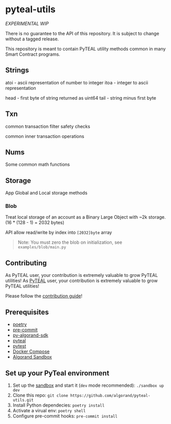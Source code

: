 # pyteal-utils

*EXPERIMENTAL* *WIP*

There is no guarantee to the API of this repository. It is subject to change without a tagged release.

This repository is meant to contain PyTEAL utility methods common in many Smart Contract programs.

## Strings

atoi - ascii representation of number to integer
itoa - integer to ascii representation

head - first byte of string returned as uint64
tail - string minus first byte

## Txn

common transaction filter safety checks

common inner transaction operations

## Nums

Some common math functions

## Storage

App Global and Local storage methods

### Blob

Treat local storage of an account as a Binary Large Object with ~2k storage. (16 * (128 - 1) = 2032 bytes)

API allow read/write by index into `[2032]byte` array

> Note: You must zero the blob on initialization, see `examples/blob/main.py`


## Contributing

As PyTEAL user, your contribution is extremely valuable to grow PyTEAL utilities!
As [PyTEAL](https://github.com/algorand/pyteal) user, your contribution is extremely valuable to grow PyTEAL utilities!

Please follow the [contribution guide](https://github.com/algorand/pyteal-utils/blob/main/CONTRIBUTING.md)!

## Prerequisites
- [poetry](https://python-poetry.org/)
- [pre-commit](https://pre-commit.com/)
- [py-algorand-sdk](https://github.com/algorand/py-algorand-sdk)
- [pyteal](https://github.com/algorand/pyteal)
- [pytest](https://docs.pytest.org/)
- [Docker Compose](https://docs.docker.com/compose/install/)
- [Algorand Sandbox](https://github.com/algorand/sandbox)

## Set up your PyTeal environment
1. Set up the [sandbox](https://github.com/algorand/sandbox) and start it (`dev` mode recommended): `./sandbox up dev`
2. Clone this repo: `git clone https://github.com/algorand/pyteal-utils.git`
3. Install Python dependecies: `poetry install`
4. Activate a virual env: `poetry shell`
5. Configure pre-commit hooks: `pre-commit install`
